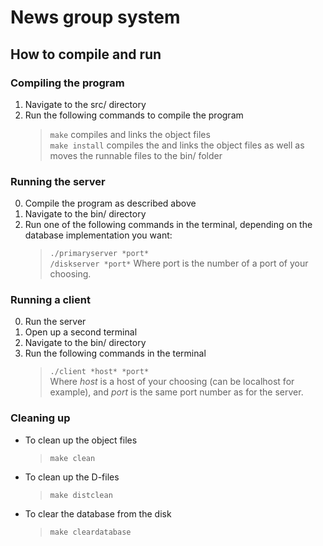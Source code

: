 # News group system

## How to compile and run

### Compiling the program

1. Navigate to the src/ directory
2. Run the following commands to compile the program
    > `make` compiles and links the object files\
    > `make install`  compiles the and links the object files as well as moves the runnable files to the bin/ folder

### Running the server

0. Compile the program as described above
1. Navigate to the bin/ directory
2. Run one of the following commands in the terminal, depending on the database implementation you want:
    > `./primaryserver *port*`\
    > `/diskserver *port*`
    Where port is the number of a port of your choosing.

### Running a client

0. Run the server
1. Open up a second terminal
2. Navigate to the bin/ directory
3. Run the following commands in the terminal
    > `./client *host* *port*`\
    Where *host* is a host of your choosing (can be localhost for example), and *port* is the same port number as for the server.

### Cleaning up

- To clean up the object files
    > `make clean`

- To clean up the D-files
    > `make distclean`

- To clear the database from the disk
    > `make cleardatabase`
